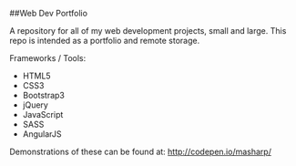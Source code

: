 ##Web Dev Portfolio

A repository for all of my web development projects, small and large. This repo is intended as a portfolio and
remote storage.

Frameworks / Tools:
  * HTML5
  * CSS3
  * Bootstrap3
  * jQuery
  * JavaScript
  * SASS
  * AngularJS

  Demonstrations of these can be found at: http://codepen.io/masharp/
